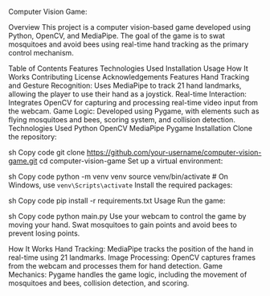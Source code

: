 Computer Vision Game:

Overview
This project is a computer vision-based game developed using Python, OpenCV, and MediaPipe. The goal of the game is to swat mosquitoes and avoid bees using real-time hand tracking as the primary control mechanism.

Table of Contents
Features
Technologies Used
Installation
Usage
How It Works
Contributing
License
Acknowledgements
Features
Hand Tracking and Gesture Recognition: Uses MediaPipe to track 21 hand landmarks, allowing the player to use their hand as a joystick.
Real-time Interaction: Integrates OpenCV for capturing and processing real-time video input from the webcam.
Game Logic: Developed using Pygame, with elements such as flying mosquitoes and bees, scoring system, and collision detection.
Technologies Used
Python
OpenCV
MediaPipe
Pygame
Installation
Clone the repository:

sh
Copy code
git clone https://github.com/your-username/computer-vision-game.git
cd computer-vision-game
Set up a virtual environment:

sh
Copy code
python -m venv venv
source venv/bin/activate  # On Windows, use `venv\Scripts\activate`
Install the required packages:

sh
Copy code
pip install -r requirements.txt
Usage
Run the game:

sh
Copy code
python main.py
Use your webcam to control the game by moving your hand. Swat mosquitoes to gain points and avoid bees to prevent losing points.

How It Works
Hand Tracking: MediaPipe tracks the position of the hand in real-time using 21 landmarks.
Image Processing: OpenCV captures frames from the webcam and processes them for hand detection.
Game Mechanics: Pygame handles the game logic, including the movement of mosquitoes and bees, collision detection, and scoring.
